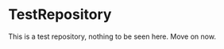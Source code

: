 TestRepository
==============

This is a test repository, nothing to be seen here. Move on now.  
 
 
   
     
   
         
                      
  
 
 
   
 
 
 
 

